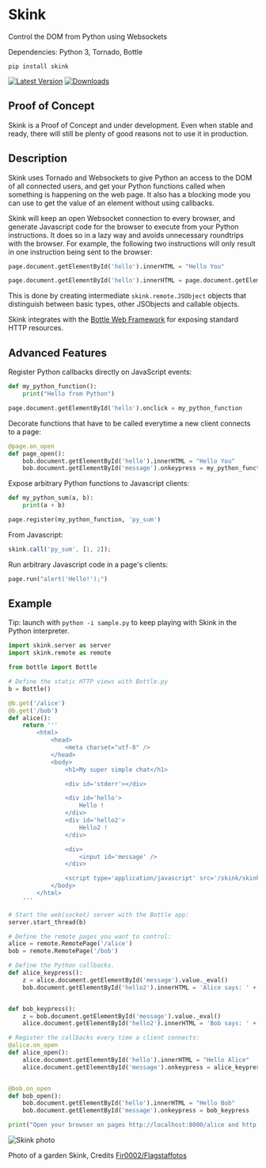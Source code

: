 Skink
=====

Control the DOM from Python using Websockets

Dependencies: Python 3, Tornado, Bottle

```
pip install skink
```

[![Latest Version](https://img.shields.io/pypi/v/Skink.svg)](https://pypi.python.org/pypi/Skink)
[![Downloads](https://img.shields.io/pypi/dm/Skink.svg)](https://pypi.python.org/pypi/Skink/)

Proof of Concept
---

Skink is a Proof of Concept and under development. Even when stable and ready, there will still be plenty of good reasons not to use it in production.

Description
---

Skink uses Tornado and Websockets to give Python an access to the DOM of all connected users, and get your Python functions called when something is happening on the web page. It also has a blocking mode you can use to get the value of an element without using callbacks.

Skink will keep an open Websocket connection to every browser, and generate Javascript code for the browser to execute from your Python instructions. It does so in a lazy way and avoids unnecessary roundtrips with the browser. For example, the following two instructions will only result in one instruction being sent to the browser:

```python
page.document.getElementById('hello').innerHTML = "Hello You"
```

```python
page.document.getElementById('hello').innerHTML = page.document.getElementById('hello2').innerHTML
```

This is done by creating intermediate `skink.remote.JSObject` objects that distinguish between basic types, other JSObjects and callable objects.

Skink integrates with the [Bottle Web Framework](http://bottlepy.org/) for exposing standard HTTP resources.

Advanced Features
---

Register Python callbacks directly on JavaScript events:

```python
def my_python_function():
    print("Hello from Python")

page.document.getElementById('hello').onclick = my_python_function
```

Decorate functions that have to be called everytime a new client connects to a page:

```python
@page.on_open
def page_open():
    bob.document.getElementById('hello').innerHTML = "Hello You"
    bob.document.getElementById('message').onkeypress = my_python_function
```

Expose arbitrary Python functions to Javascript clients:

```python
def my_python_sum(a, b):
    print(a + b)

page.register(my_python_function, 'py_sum')
```
From Javascript:
```javascript
skink.call('py_sum', [1, 2]);
```

Run arbitrary Javascript code in a page's clients:
```python
page.run("alert('Hello!');")
```

Example
---

Tip: launch with `python -i sample.py` to keep playing with Skink in the Python interpreter.

```python
import skink.server as server
import skink.remote as remote

from bottle import Bottle

# Define the static HTTP views with Bottle.py
b = Bottle()

@b.get('/alice')
@b.get('/bob')
def alice():
    return '''
        <html>
            <head>
                <meta charset="utf-8" />
            </head>
            <body>
                <h1>My super simple chat</h1>

                <div id='stderr'></div>

                <div id='hello'>
                    Hello !
                </div>
                <div id='hello2'>
                    Hello2 !
                </div>

                <div>
                    <input id='message' />
                </div>

                <script type='application/javascript' src='/skink/skink.js'></script>
            </body>
        </html>
    '''

# Start the web(socket) server with the Bottle app:
server.start_thread(b)

# Define the remote pages you want to control:
alice = remote.RemotePage('/alice')
bob = remote.RemotePage('/bob')

# Define the Python callbacks.
def alice_keypress():
    z = alice.document.getElementById('message').value._eval()
    bob.document.getElementById('hello2').innerHTML = 'Alice says: ' + z


def bob_keypress():
    z = bob.document.getElementById('message').value._eval()
    alice.document.getElementById('hello2').innerHTML = 'Bob says: ' + z

# Register the callbacks every time a client connects:
@alice.on_open
def alice_open():
    alice.document.getElementById('hello').innerHTML = "Hello Alice"
    alice.document.getElementById('message').onkeypress = alice_keypress


@bob.on_open
def bob_open():
    bob.document.getElementById('hello').innerHTML = "Hello Bob"
    bob.document.getElementById('message').onkeypress = bob_keypress

print("Open your browser on pages http://localhost:8000/alice and http://localhost:8000/bob")
```

![Skink photo](https://upload.wikimedia.org/wikipedia/commons/thumb/4/41/Garden_skink.jpg/800px-Garden_skink.jpg)

Photo of a garden Skink, Credits [Fir0002/Flagstaffotos](https://commons.wikimedia.org/wiki/File:Garden_skink.jpg)
